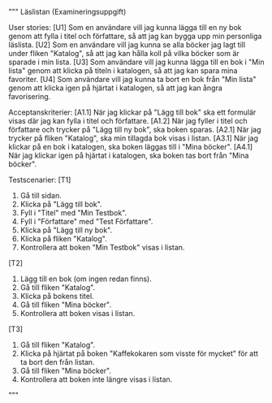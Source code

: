 """
Läslistan (Examineringsuppgift)

User stories:
[U1] Som en användare vill jag kunna lägga till en ny bok genom att fylla i titel och författare,
så att jag kan bygga upp min personliga läslista.
[U2] Som en användare vill jag kunna se alla böcker jag lagt till under fliken "Katalog",
så att jag kan hålla koll på vilka böcker som är sparade i min lista.
[U3] Som användare vill jag kunna lägga till en bok i "Min lista" genom att klicka på titeln i katalogen,
så att jag kan spara mina favoriter.
[U4] Som användare vill jag kunna ta bort en bok från "Min lista" genom att klicka igen på hjärtat i katalogen, så att jag kan ångra favorisering.

Acceptanskriterier:
[A1.1] När jag klickar på "Lägg till bok" ska ett formulär visas där jag kan fylla i titel och författare.
[A1.2] När jag fyller i titel och författare och trycker på "Lägg till ny bok", ska boken sparas.
[A2.1] När jag trycker på fliken "Katalog", ska min tillagda bok visas i listan.
[A3.1] När jag klickar på en bok i katalogen, ska boken läggas till i "Mina böcker".
[A4.1] När jag klickar igen på hjärtat i katalogen, ska boken tas bort från "Mina böcker".

Testscenarier:
[T1]
1. Gå till sidan.
2. Klicka på "Lägg till bok".
3. Fyll i "Titel" med "Min Testbok".
4. Fyll i "Författare" med "Test Författare".
5. Klicka på "Lägg till ny bok".
6. Klicka på fliken "Katalog".
7. Kontrollera att boken "Min Testbok" visas i listan.

[T2]
1. Lägg till en bok (om ingen redan finns).
2. Gå till fliken "Katalog".
3. Klicka på bokens titel.
4. Gå till fliken "Mina böcker".
5. Kontrollera att boken visas i listan.

[T3]
1. Gå till fliken "Katalog".
2. Klicka på hjärtat på boken "Kaffekokaren som visste för mycket" för att ta bort den från listan.
3. Gå till fliken "Mina böcker".
4. Kontrollera att boken inte längre visas i listan.

"""